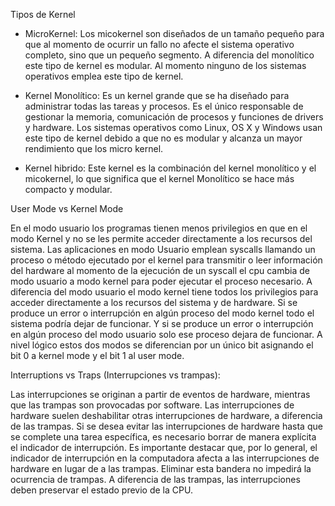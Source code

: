 Tipos de Kernel

- MicroKernel: Los micokernel son diseñados de un tamaño pequeño para que al momento de ocurrir un fallo no afecte el sistema operativo completo, sino que un pequeño segmento. A diferencia del monolítico este tipo de kernel es modular. Al momento ninguno de los sistemas operativos emplea este tipo de kernel.

- Kernel Monolítico: Es un kernel grande que se ha diseñado para administrar todas las tareas y procesos. Es el único responsable de gestionar la memoria, comunicación de procesos y funciones de drivers y hardware. Los sistemas operativos como Linux, OS X y Windows usan este tipo de kernel debido a que no es modular y alcanza un mayor rendimiento que los micro kernel.

- Kernel hibrido: Este kernel es la combinación del kernel monolítico y el micokernel, lo que significa que el kernel Monolítico se hace más compacto y modular.


User Mode vs Kernel Mode

En el modo usuario los programas tienen menos privilegios en que en el modo Kernel y no se les permite acceder directamente a los recursos del sistema. 
Las aplicaciones en modo Usuario emplean syscalls llamando un proceso o método ejecutado por el kernel para transmitir o leer información del hardware al momento de la ejecución de un syscall el cpu cambia de modo usuario a modo kernel para poder ejecutar el proceso necesario. A diferencia del modo usuario el modo kernel tiene todos los privilegios para acceder directamente a los recursos del sistema y de hardware. 
Si se produce un error o interrupción en algún proceso del modo kernel todo el sistema podría dejar de funcionar. Y si se produce un error o interrupción en algún proceso del modo usuario solo ese proceso dejara de funcionar.
A nivel lógico estos dos modos se diferencian por un único bit asignando el bit 0 a kernel mode y el bit 1 al user mode.

Interruptions vs Traps (Interrupciones vs trampas):

Las interrupciones se originan a partir de eventos de hardware, mientras que las trampas son provocadas por software. Las interrupciones de hardware suelen deshabilitar otras interrupciones de hardware, a diferencia de las trampas. Si se desea evitar las interrupciones de hardware hasta que se complete una tarea específica, es necesario borrar de manera explícita el indicador de interrupción. Es importante destacar que, por lo general, el indicador de interrupción en la computadora afecta a las interrupciones de hardware en lugar de a las trampas. Eliminar esta bandera no impedirá la ocurrencia de trampas. A diferencia de las trampas, las interrupciones deben preservar el estado previo de la CPU.

